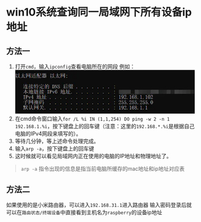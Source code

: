 # win10系统查询同一局域网下所有设备ip地址
## 方法一
1. 打开`cmd`，输入`ipconfig`查看电脑所在的网段
   例如：
   ![1657121186427](image/win10查询同一局域网下设备ip地址/1657121186427.png)
2. 在cmd命令窗口输入`for /L %i IN (1,1,254) DO ping -w 2 -n 1 192.168.1.%i`，按下键盘上的回车键（注意：这里的`192.168.*.%i`是根据自己电脑的IPv4网段来填写的）。
3. 等待几分钟，等上述命令处理完成。
4. 输入`arp -a`，按下键盘上的回车键
5. 这时候就可以看见局域网内正在使用的电脑的IP地址和物理地址了。
> `arp -a` 指令出现的信息是指当前电脑所缓存的mac地址和ip地址对应表

## 方法二
如果使用的是小米路由器，可以进入`192.168.31.1`进入路由器
输入密码登录后就可以在`路由状态/终端设备`中直接看到主机名为`raspberry`的设备ip地址

